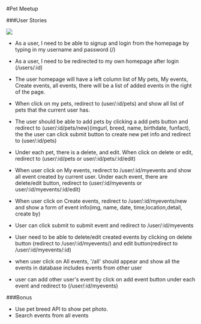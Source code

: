 #Pet Meetup

###User Stories

![](GA_Project_ERD.png)

* As a user, I need to be able to signup and login from the homepage by typing in my username and password (/)
* As a user, I need to be redirected to my own homepage after login (/users/:id)
* The user homepage will have a left column list of My pets, My events, Create events, all events, there will be a list of added events in the right of the page.
* When click on my pets, redirect to (user/:id/pets) and show all list of pets that the current user has.
* The user should be able to add pets by clicking a add pets button and redirect to (user/:id/pets/new)(imgurl, breed, name, birthdate, funfact), the the user can click submit button to create new pet info and redirect to (user/:id/pets)
* Under each pet, there is a delete, and edit. When click on delete or edit, redirect to (user/:id/pets or user/:id/pets/:id/edit)
* When user click on My events, redirect to /user/:id/myevents and show all event created by current user. Under each event, there are delete/edit button, redirect to (user/:id/myevents or user/:id/myevents/:id/edit)

* When user click on Create events, redirect to /user/:id/myevents/new and show a form of event info(img, name, date, time,location,detail, create by)
* User can click submit to submit event and redirect to /user/:id/myevents
* User need to be able to delete/edit created events by clicking on delete button (redirect to /user/:id/myevents/) and edit button(redirect to /user/:id/myevents/:id)

* when user click on All events, '/all' should appear and show all the events in database includes events from other user
* user can add other user's event by click on add event button under each event and redirect to (/user/:id/myevents)



###Bonus

* Use pet breed API to show pet photo.
* Search events from all events
